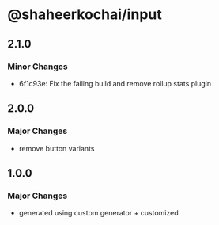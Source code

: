 # @shaheerkochai/input

## 2.1.0

### Minor Changes

- 6f1c93e: Fix the failing build and remove rollup stats plugin

## 2.0.0

### Major Changes

- remove button variants

## 1.0.0

### Major Changes

- generated using custom generator + customized

